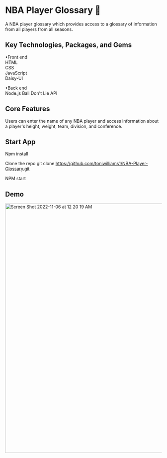 # NBA Player Glossary  🏀
 
A NBA player glossary which provides access to a glossary of information from all players from all seasons.

## Key Technologies, Packages, and Gems

•Front end <br>
HTML <br>
CSS <br>
JavaScript <br>
Daisy-UI <br>

•Back end <br>
Node.js 
Ball Don't Lie API

## Core Features

Users can enter the name of any NBA player and access information about a player's height, weight, team, division, and conference.
## Start App

Npm install

Clone the repo git clone https://github.com/toniwilliams1/NBA-Player-Glossary.git

NPM start

## Demo
<img width="800" alt="Screen Shot 2022-11-06 at 12 20 19 AM" src="https://user-images.githubusercontent.com/100317017/200154003-f24573ce-db07-4128-a2d3-ff25c49695d7.png">









